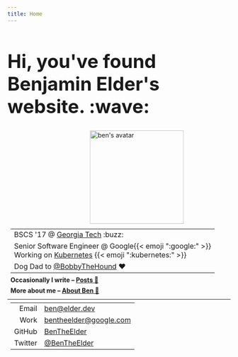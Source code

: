 ```yaml
---
title: Home
---
```

<h1 class="page-title" style="font-size: 3em">Hi, you've found Benjamin Elder's website. <span class="emoji" style="background-image:url(/images/emoji/emoji_u1f44b.png)" title=":wave:">:wave:</span></h1>
<figure class="full-bleed" style="border: none; position: relative; width: 42%; padding-bottom: 42%; left: 50%; transform: translateX(-50%); margin-bottom: .75em; margin-top: .1em;">
  <picture>
    <source type="image/webp" srcset="/images/ben-2020.33pct.webp">
    <source type="image/jpeg" srcset="/images/ben-2020.33pct.jpg">
    <img src="/images/ben-2020.33pct.jpg" alt="ben's avatar" class="circle-badge" style="position: absolute; top: 0; bottom: 0; left: 0; width: 100%; height: 100%; border-width: .25em;">
  </picture>
</figure>
<div class="" style="padding: .5em; padding-top: 0">
  <table style="margin: 0 auto;">
    <tbody>
      <tr>
        <td>BSCS '17 @ <a href="http://www.gatech.edu/">Georgia Tech</a> <span class="emoji" style="background-image:url(/images/GT_Buzz_logo.svg)" title=":buzz:">:buzz:</span></td>
      </tr>
      <tr>
        <td>Senior Software Engineer @ Google{{< emoji ":google:" >}}<br> Working on <a href="https://kubernetes.io">Kubernetes</a> {{< emoji ":kubernetes:" >}}</td>
      </tr>
      <tr>
        <td>Dog Dad to <a href="https://twitter.com/BobbyTheHound">@BobbyTheHound</a> ❤️</td>
      </tr>
    </tbody>
  </table>
  <div style="padding-top: .33em; font-weight: bold; line-height: 1.7em;"><span>Occasionally I write – <a href="/posts">Posts 📝</a></span><br><span>More about me – <a href="/about">About Ben 🤔</a></span></div>
</div>
<hr style="margin: 0!important;"/>
<div class="full-page-width" style="padding: .5em">
  <table style="margin: 0 auto; text-align: left;">
    <tbody>
      <tr>
        <td style="text-align: right"><span class="bold">Email <span class="icon" style="background-image:url(/images/material_icons/ic_contact_mail_black_24px.svg)"></span></span></td>
        <td><a href="mailto:ben@elder.dev">ben@elder.dev</a></td>
      </tr>
      <tr>
        <td style="text-align: right"><span class="bold">Work <span class="icon" style="background-image:url(/images/material_icons/ic_contact_mail_black_24px.svg)"></span></span></span></td>
        <td><a href="mailto:bentheelder@google.com">bentheelder@google.com</a></td>
      </tr>
      <tr>
        <td style="text-align: right"><span class="bold">GitHub <span class="icon" style="background-image:url(/images/GitHub-Mark-120px-plus.png); background-size: 95%"></span></span></td>
        <td><a href="https://www.github.com/BenTheElder">BenTheElder</a></td>
      </tr>
      <tr>
        <td style="text-align: right"><span class="bold">Twitter <span class="icon" style="background-image:url(/images/icons8-twitter.svg)"></span></span></td>
        <td><a href="https://twitter.com/BenTheElder">@BenTheElder</a></td>
      </tr>
    </tbody>
  </table>
</div>
